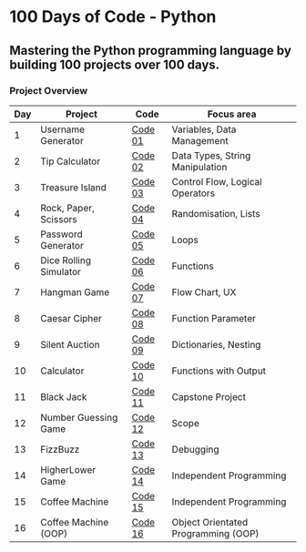 # 100 Days of Code - Python 
## Mastering the Python programming language by building 100 projects over 100 days. 
### Project Overview

| Day | Project | Code | Focus area |
|---|---|---|---|
|1|Username Generator| [Code 01](https://github.com/newyentony/python-100-days-of-code/blob/main/day_01/main.py) | Variables, Data Management
|2| Tip Calculator| [Code 02](https://github.com/newyentony/python-100-days-of-code/tree/main/day_02/main.py) | Data Types, String Manipulation
|3 |Treasure Island| [Code 03](https://github.com/newyentony/python-100-days-of-code/tree/main/day_03/main.py) | Control Flow, Logical Operators
|4 |Rock, Paper, Scissors| [Code 04](https://github.com/newyentony/python-100-days-of-code/tree/main/day_04/main.py)  | Randomisation, Lists
|5 |Password Generator| [Code 05](https://github.com/newyentony/python-100-days-of-code/tree/main/day_05/main.py)  | Loops
|6 |Dice Rolling Simulator| [Code 06](tbd) | Functions
|7 |Hangman Game| [Code 07](https://github.com/newyentony/python-100-days-of-code/tree/main/day_07/main.py)  | Flow Chart, UX
|8 |Caesar Cipher| [Code 08](https://github.com/newyentony/python-100-days-of-code/tree/main/day_08/main.py)  | Function Parameter
|9 |Silent Auction| [Code 09](https://github.com/newyentony/python-100-days-of-code/tree/main/day_09/main.py) | Dictionaries, Nesting
|10 |Calculator| [Code 10](https://github.com/newyentony/python-100-days-of-code/tree/main/day_10/main.py) | Functions with Output
|11 |Black Jack| [Code 11](https://github.com/newyentony/python-100-days-of-code/tree/main/day_11/main.py) | Capstone Project
|12 |Number Guessing Game| [Code 12](https://github.com/newyentony/python-100-days-of-code/tree/main/day_12/main.py) | Scope
|13 |FizzBuzz| [Code 13](https://github.com/newyentony/python-100-days-of-code/tree/main/day_13/main.py) | Debugging
|14 |HigherLower Game| [Code 14](https://github.com/newyentony/python-100-days-of-code/tree/main/day_14/main.py) | Independent Programming
|15 |Coffee Machine| [Code 15](https://github.com/newyentony/python-100-days-of-code/tree/main/day_15/main.py) | Independent Programming
|16 |Coffee Machine (OOP)| [Code 16](https://github.com/newyentony/python-100-days-of-code/tree/main/day_16/main.py) | Object Orientated Programming (OOP)
